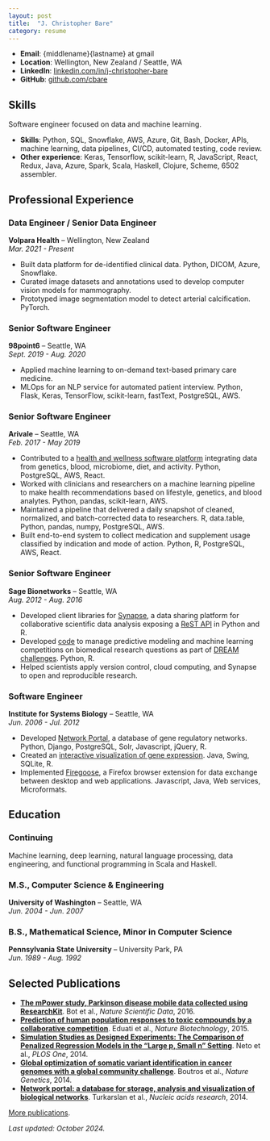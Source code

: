 ```yaml
---
layout: post
title:  "J. Christopher Bare"
category: resume
---
```


- **Email**: {middlename}{lastname} at gmail
- **Location**: Wellington, New Zealand / Seattle, WA
- **LinkedIn**: [linkedin.com/in/j-christopher-bare](https://linkedin.com/in/j-christopher-bare)  
- **GitHub**: [github.com/cbare](https://github.com/cbare)


## Skills

Software engineer focused on data and machine learning.

- **Skills**: Python, SQL, Snowflake, AWS, Azure, Git, Bash, Docker, APIs, machine learning, data pipelines, CI/CD, automated testing, code review.
- **Other experience**: Keras, Tensorflow, scikit-learn, R, JavaScript, React, Redux, Java, Azure, Spark, Scala, Haskell, Clojure, Scheme, 6502 assembler.


## Professional Experience

### Data Engineer / Senior Data Engineer  
**Volpara Health** – Wellington, New Zealand  
*Mar. 2021 - Present*

- Built data platform for de-identified clinical data. Python, DICOM, Azure, Snowflake.
- Curated image datasets and annotations used to develop computer vision models for mammography.
- Prototyped image segmentation model to detect arterial calcification. PyTorch.

### Senior Software Engineer  
**98point6** – Seattle, WA  
*Sept. 2019 - Aug. 2020*

- Applied machine learning to on-demand text-based primary care medicine.
- MLOps for an NLP service for automated patient interview. Python, Flask, Keras, TensorFlow, scikit-learn, fastText, PostgreSQL, AWS.

### Senior Software Engineer  
**Arivale** – Seattle, WA  
*Feb. 2017 - May 2019*

- Contributed to a [health and wellness software platform](https://www.ncbi.nlm.nih.gov/pmc/articles/PMC5568837/) integrating data from genetics, blood, microbiome, diet, and activity. Python, PostgreSQL, AWS, React.
- Worked with clinicians and researchers on a machine learning pipeline to make health recommendations based on lifestyle, genetics, and blood analytes. Python, pandas, scikit-learn, AWS.
- Maintained a pipeline that delivered a daily snapshot of cleaned, normalized, and batch-corrected data to researchers. R, data.table, Python, pandas, numpy, PostgreSQL, AWS.
- Built end-to-end system to collect medication and supplement usage classified by indication and mode of action. Python, R, PostgreSQL, AWS, React.

### Senior Software Engineer  
**Sage Bionetworks** – Seattle, WA  
*Aug. 2012 - Aug. 2016*

- Developed client libraries for [Synapse](https://www.synapse.org/), a data sharing platform for collaborative scientific data analysis exposing a [ReST API](http://python-docs.synapse.org/) in Python and R.
- Developed [code](https://github.com/cbare/SynapseChallengeTemplates) to manage predictive modeling and machine learning competitions on biomedical research questions as part of [DREAM challenges](http://dreamchallenges.org/). Python, R.
- Helped scientists apply version control, cloud computing, and Synapse to open and reproducible research.

### Software Engineer  
**Institute for Systems Biology** – Seattle, WA  
*Jun. 2006 - Jul. 2012*

- Developed [Network Portal](http://networks.systemsbiology.net/), a database of gene regulatory networks. Python, Django, PostgreSQL, Solr, Javascript, jQuery, R.
- Created an [interactive visualization of gene expression](https://bmcbioinformatics.biomedcentral.com/articles/10.1186/1471-2105-11-382). Java, Swing, SQLite, R.
- Implemented [Firegoose](https://bmcbioinformatics.biomedcentral.com/articles/10.1186/1471-2105-8-456), a Firefox browser extension for data exchange between desktop and web applications. Javascript, Java, Web services, Microformats.


## Education

### Continuing  
Machine learning, deep learning, natural language processing, data engineering, and functional programming in Scala and Haskell.

### M.S., Computer Science & Engineering  
**University of Washington** – Seattle, WA  
*Jun. 2004 - Jun. 2007*

### B.S., Mathematical Science, Minor in Computer Science  
**Pennsylvania State University** – University Park, PA  
*Jun. 1989 - Aug. 1992*


## Selected Publications

- [**The mPower study, Parkinson disease mobile data collected using ResearchKit**](http://www.nature.com/articles/sdata201611). Bot et al., *Nature Scientific Data*, 2016.
- [**Prediction of human population responses to toxic compounds by a collaborative competition**](https://www.nature.com/articles/nbt.3299). Eduati et al., *Nature Biotechnology*, 2015.
- [**Simulation Studies as Designed Experiments: The Comparison of Penalized Regression Models in the “Large p, Small n” Setting**](http://journals.plos.org/plosone/article?id=10.1371/journal.pone.0107957). Neto et al., *PLOS One*, 2014.
- [**Global optimization of somatic variant identification in cancer genomes with a global community challenge**](http://www.nature.com/ng/journal/v46/n4/full/ng.2932.html). Boutros et al., *Nature Genetics*, 2014.
- [**Network portal: a database for storage, analysis and visualization of biological networks**](http://nar.oxfordjournals.org/content/42/D1/D184.short). Turkarslan et al., *Nucleic acids research*, 2014.

[More publications](https://scholar.google.com/citations?user=EEZ5DLgAAAAJ&hl=en).


*Last updated: October 2024.*
